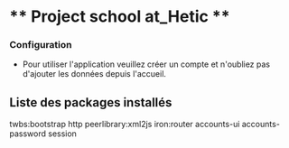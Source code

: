 
** Project school at_Hetic **
=========

### Configuration

- Pour utiliser l'application veuillez créer un compte et n'oubliez pas d'ajouter les données depuis l'accueil.


## Liste des packages installés

twbs:bootstrap
http
peerlibrary:xml2js
iron:router
accounts-ui
accounts-password
session

